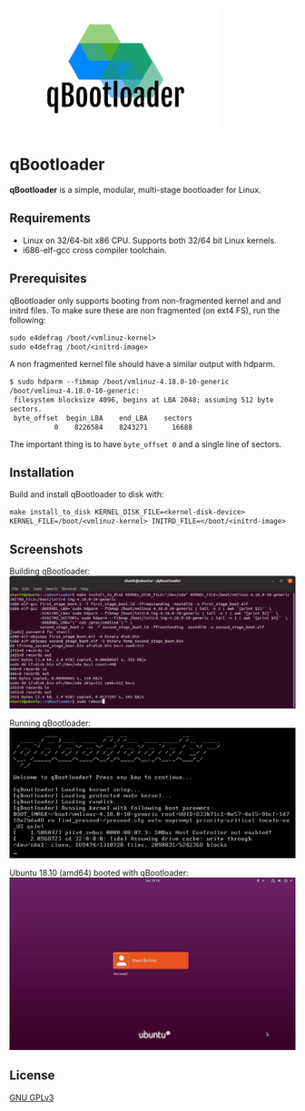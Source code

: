 ![Logo](qB_logo.png)

# qBootloader
**qBootloader** is a simple, modular, multi-stage bootloader for Linux. 

## Requirements
* Linux on 32/64-bit x86 CPU. Supports both 32/64 bit Linux kernels.
* i686-elf-gcc cross compiler toolchain.

## Prerequisites
qBootloader only supports booting from non-fragmented kernel and and initrd files.
To make sure these are non fragmented (on ext4 FS), run the following:

```
sudo e4defrag /boot/<vmlinuz-kernel>
sudo e4defrag /boot/<initrd-image>
```

A non fragmented kernel file should have a similar output with hdparm.

```
$ sudo hdparm --fibmap /boot/vmlinuz-4.18.0-10-generic 
/boot/vmlinuz-4.18.0-10-generic:
 filesystem blocksize 4096, begins at LBA 2048; assuming 512 byte sectors.
 byte_offset  begin_LBA    end_LBA    sectors
           0    8226584    8243271      16688
```

The important thing is to have `byte_offset 0` and a single line of sectors.

## Installation
Build and install qBootloader to disk with:
```
make install_to_disk KERNEL_DISK_FILE=<kernel-disk-device> KERNEL_FILE=/boot/<vmlinuz-kernel> INITRD_FILE=</boot/<initrd-image>
```

## Screenshots
Building qBootloader:
![Building qBootloader](https://github.com/shavitborisov/qBootloader/blob/master/screenshots/1.png "Building qBootloader")

Running qBootloader:   
![Running qBootloader](https://github.com/shavitborisov/qBootloader/blob/master/screenshots/2.png "Running qBootloader")

Ubuntu 18.10 (amd64) booted with qBootloader:
![Ubuntu 18.10 (amd64) booted with qBootloader](https://github.com/shavitborisov/qBootloader/blob/master/screenshots/3.JPG "Ubuntu 18.10 (amd64) booted with qBootloader")

## License
[GNU GPLv3](https://choosealicense.com/licenses/gpl-3.0/)
